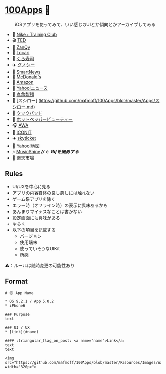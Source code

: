 # [100Apps](https://github.com/mafmoff/100Apps/blob/master/apps.md) 🎉
　　
iOSアプリを使ってみて、いい感じのUIとか傾向とかアーカイブしてみる

* 👟 [Nike+ Training Club](https://github.com/mafmoff/100Apps/blob/master/Apps/Nike%2B%20Training%20Club.md)
* 🎬 [TED](https://github.com/mafmoff/100Apps/blob/master/Apps/TED.md)
* 👕 [ZanQy](https://github.com/mafmoff/100Apps/blob/master/Apps/ZanQy.md)
* 💄 [Locari](https://github.com/mafmoff/100Apps/blob/master/Apps/Locari.md)
* 🍣 [くら寿司](https://github.com/mafmoff/100Apps/blob/master/Apps/くら寿司.md)
* ✈️ [グノシー](https://github.com/mafmoff/100Apps/blob/master/Apps/グノシー.md)
* 📢 [SmartNews](https://github.com/mafmoff/100Apps/blob/master/Apps/SmartNews.md)
* :fries: [McDonald's](https://github.com/mafmoff/100Apps/blob/master/Apps/McDonald's.md)
* :articulated_lorry: [Amazon](https://github.com/mafmoff/100Apps/blob/master/Apps/Amazon.md)
* :newspaper: [Yahoo!ニュース](https://github.com/mafmoff/100Apps/blob/master/Apps/Yahoo!ニュース.md)
* :turtle: [丸亀製麺](https://github.com/mafmoff/100Apps/blob/master/Apps/丸亀製麺.md)
* :sushi: [スシロー] (https://github.com/mafmoff/100Apps/blob/master/Apps/スシロー.md)
* :egg: [クックパッド](https://github.com/mafmoff/100Apps/blob/master/Apps/クックパッド.md)
* :dress: [ホットペッパービューティー](https://github.com/mafmoff/100Apps/blob/master/Apps/ホットペッパービューティー.md)
* :headphones: [AWA](https://github.com/mafmoff/100Apps/blob/master/Apps/AWA.md)
* :iphone: [ICONIT](https://github.com/mafmoff/100Apps/blob/master/Apps/ICONIT.md)
* :airplane: [skyticket](https://github.com/mafmoff/100Apps/blob/master/Apps/skyticket.md)
* :house_with_garden: [Yahoo!地図](https://github.com/mafmoff/100Apps/blob/master/Apps/Yahoo!地図.md)
* :notes: [MusicShine](https://github.com/mafmoff/100Apps/blob/master/Apps/MusicShine.md) ***// <- Gifを撮影する***
*  :balloon: [楽天市場](https://github.com/mafmoff/100Apps/blob/master/Apps/楽天市場.md)

## Rules

* UI/UXを中心に見る
* アプリの内容自体の良し悪しには触れない
* ゲーム系アプリを除く
* エラー時（オフライン時）の表示に興味あるかも
* あんまりマイナスなことは書かない
* 設定画面にも興味がある
* ゆるく
* 以下の項目を記載する
  * バージョン
  * 使用端末
  * 使っていそうなUIKit
  * 所感

⚠️：ルールは随時変更の可能性あり

## Format

```
# 😊 App Name

* OS 9.2.1 / App 5.0.2
* iPhone6

### Purpose
text

### UI / UX  
* [Link](#name)

#### :triangular_flag_on_post: <a name="name">Link</a>
text  
text

<img src="https://github.com/mafmoff/100Apps/blob/master/Resources/Images/name.gif" width="320px">


```
